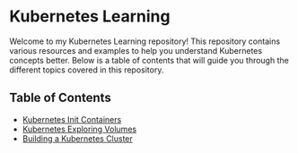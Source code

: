 # Kubernetes Learning

Welcome to my Kubernetes Learning repository! This repository contains various resources and examples to help you understand Kubernetes concepts better. Below is a table of contents that will guide you through the different topics covered in this repository.

## Table of Contents

- [Kubernetes Init Containers](https://github.com/tpanagoda/Kubernetes-Learning/tree/main/001-init-containers)
- [Kubernetes Exploring Volumes](https://github.com/tpanagoda/Kubernetes-Learning/tree/main/002-volumes)
- [Building a Kubernetes Cluster](https://github.com/tpanagoda/Kubernetes-Learning/tree/main/001-build-k8-cluster)